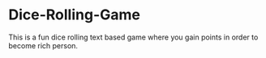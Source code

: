 # Dice-Rolling-Game
This is a fun dice rolling text based game where you gain points in order to become rich person.
